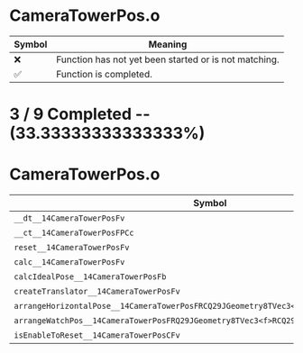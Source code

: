 # CameraTowerPos.o
| Symbol | Meaning 
| ------------- | ------------- 
| :x: | Function has not yet been started or is not matching. 
| :white_check_mark: | Function is completed. 


# 3 / 9 Completed -- (33.33333333333333%)
# CameraTowerPos.o
| Symbol | Decompiled? |
| ------------- | ------------- |
| `__dt__14CameraTowerPosFv` | :white_check_mark: |
| `__ct__14CameraTowerPosFPCc` | :white_check_mark: |
| `reset__14CameraTowerPosFv` | :x: |
| `calc__14CameraTowerPosFv` | :x: |
| `calcIdealPose__14CameraTowerPosFb` | :x: |
| `createTranslator__14CameraTowerPosFv` | :white_check_mark: |
| `arrangeHorizontalPose__14CameraTowerPosFRCQ29JGeometry8TVec3<f>RQ29JGeometry8TVec3<f>` | :x: |
| `arrangeWatchPos__14CameraTowerPosFRQ29JGeometry8TVec3<f>RCQ29JGeometry8TVec3<f>` | :x: |
| `isEnableToReset__14CameraTowerPosCFv` | :x: |
